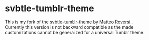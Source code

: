 svbtle-tumblr-theme
===================

<p>This is my fork of the <a href="https://github.com/matteoroversi/svbtle-tumblr-theme">svbtle-tumblr-theme by Matteo Roversi </a>.
<br/>
Currently this version is not backward compatible as the made customizations cannot be generalized for a universal Tumblr theme.
</p>
